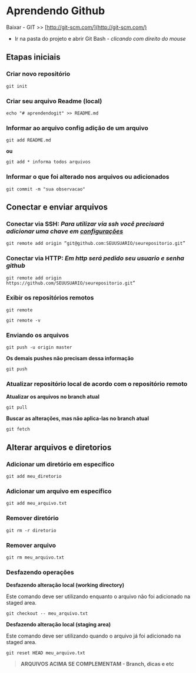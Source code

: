 # Aprendendo Github
 Baixar -  GIT >> [http://git-scm.com/](http://git-scm.com/)
- Ir na pasta do projeto e abrir Git Bash - _clicando com direito do mouse_

## Etapas iniciais 

### Criar novo repositório

    git init

### Criar seu arquivo Readme (local)
    echo "# aprendendogit" >> README.md 

### Informar ao arquivo config adição de um arquivo
    git add README.md  

**ou**

    git add * informa todos arquivos 

### Informar o que foi alterado nos arquivos ou adicionados
    git commit -m "sua observacao" 

## Conectar e enviar arquivos
### **Conectar via SSH:** _Para utilizar via ssh você precisará adicionar uma chave em [configurações](https://github.com/oscaringlez/aprendendogit/blob/master/Chaves.md)_
    git remote add origin “git@github.com:SEUUSUARIO/seurepositorio.git” 


### **Conectar via HTTP:**   _Em http será pedido seu usuario e senha github_
    git remote add origin https://github.com/SEUUSUARIO/seurepositorio.git” 



### Exibir os repositórios remotos
    git remote

    git remote -v

### Enviando os arquivos
    git push -u origin master 

**Os demais pushes não precisam dessa informação**

    git push 

### Atualizar repositório local de acordo com o repositório remoto
**Atualizar os arquivos no branch atual**

    git pull

**Buscar as alterações, mas não aplica-las no branch atual**
    
    git fetch


## Alterar arquivos e diretorios

### Adicionar um diretório em específico
    git add meu_diretorio

### Adicionar um arquivo em específico
	git add meu_arquivo.txt

### Remover diretório
    git rm -r diretorio

### Remover arquivo
    git rm meu_arquivo.txt

### Desfazendo operações

**Desfazendo alteração local (working directory)**

Este comando deve ser utilizando enquanto o arquivo não foi adicionado na staged area.

    git checkout -- meu_arquivo.txt

**Desfazendo alteração local (staging area)**

Este comando deve ser utilizando quando o arquivo já foi adicionado na staged area.

    git reset HEAD meu_arquivo.txt





> **ARQUIVOS ACIMA SE COMPLEMENTAM - Branch, dicas e etc**




